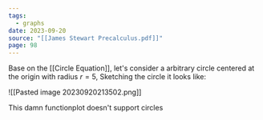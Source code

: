 ```yaml
---
tags:
  - graphs
date: 2023-09-20
source: "[[James Stewart Precalculus.pdf]]"
page: 98
---
```

Base on the [[Circle Equation]], let's consider a arbitrary circle centered at the origin with radius $r = 5$, Sketching the circle it looks like:

![[Pasted image 20230920213502.png]]

This damn functionplot doesn't support circles

